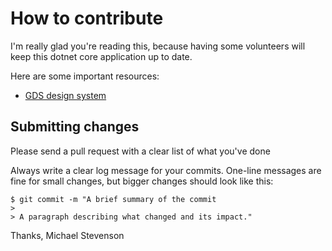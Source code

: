 # How to contribute

I'm really glad you're reading this, because having some volunteers will keep this dotnet core application up to date.

Here are some important resources:

  * [GDS design system](https://design-system.service.gov.uk/)

## Submitting changes

Please send a pull request with a clear list of what you've done 

Always write a clear log message for your commits. One-line messages are fine for small changes, but bigger changes should look like this:

    $ git commit -m "A brief summary of the commit
    > 
    > A paragraph describing what changed and its impact."

Thanks,
Michael Stevenson
